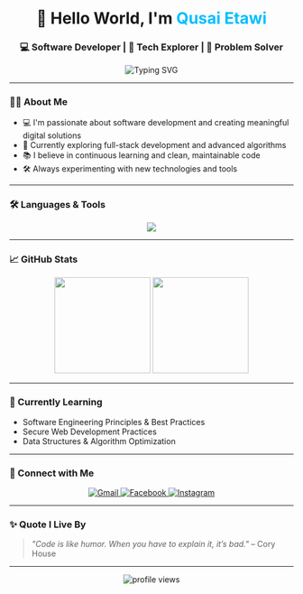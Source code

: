 <!-- Stylish intro section with typing effect -->

<h1 align="center">👋 Hello World, I'm <span style="color:#00BFFF;">Qusai Etawi</span></h1>
<h3 align="center">💻 Software Developer | 🚀 Tech Explorer | 🎯 Problem Solver</h3>

<p align="center">
  <img src="https://readme-typing-svg.demolab.com?font=Fira+Code&weight=500&size=24&pause=1000&center=true&vCenter=true&width=600&lines=Passionate+about+technology+%F0%9F%92%BB;Crafting+code+with+purpose+%F0%9F%96%A5%EF%B8%8F;Always+learning+something+new+%F0%9F%93%9A;Welcome+to+my+GitHub+profile+%F0%9F%91%8B" alt="Typing SVG" />
</p>


---

### 🧑‍💻 About Me
- 💻 I'm passionate about software development and creating meaningful digital solutions  
- 🚀 Currently exploring full-stack development and advanced algorithms  
- 📚 I believe in continuous learning and clean, maintainable code  
- 🛠️ Always experimenting with new technologies and tools

---

### 🛠️ Languages & Tools

<p align="center">
  <img src="https://skillicons.dev/icons?i=java,python,javascript,php,html,css,c,react,nodejs,mysql,mongodb,git,github,vscode,eclipse,linux" />
</p>

---

### 📈 GitHub Stats

<p align="center">
  <img src="https://github-readme-stats.vercel.app/api?username=QusaiEtawi&show_icons=true&theme=tokyonight" height="170" />
  <img src="https://github-readme-stats.vercel.app/api/top-langs/?username=QusaiEtawi&layout=compact&theme=tokyonight" height="170" />
</p>

---

### 🌱 Currently Learning
- Software Engineering Principles & Best Practices  
- Secure Web Development Practices  
- Data Structures & Algorithm Optimization


---

### 🤝 Connect with Me

<p align="center">
  <a href="mailto:etawiqusai2004@gmail.com">
    <img src="https://img.shields.io/badge/Gmail-D14836?style=for-the-badge&logo=gmail&logoColor=white" alt="Gmail" />
  </a>
  <a href="https://www.facebook.com/qusai.etawi" target="_blank">
    <img src="https://img.shields.io/badge/Facebook-1877F2?style=for-the-badge&logo=facebook&logoColor=white" alt="Facebook" />
  </a>
  <a href="https://www.instagram.com/qusai3tawi_/" target="_blank">
    <img src="https://img.shields.io/badge/Instagram-E4405F?style=for-the-badge&logo=instagram&logoColor=white" alt="Instagram" />
  </a>
</p>


---

### ✨ Quote I Live By
> *"Code is like humor. When you have to explain it, it’s bad."* – Cory House

---

<p align="center">
  <img src="https://komarev.com/ghpvc/?username=QusaiEtawi&label=Profile+views&color=0e75b6&style=flat" alt="profile views" />
</p>

